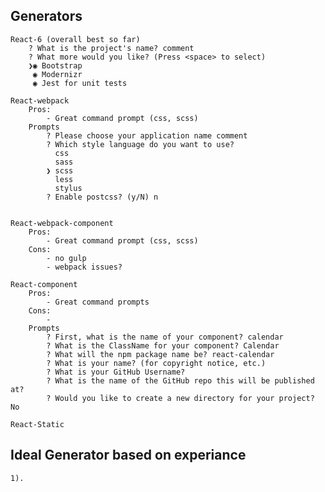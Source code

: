
## Generators
	React-6 (overall best so far)
		? What is the project's name? comment
		? What more would you like? (Press <space> to select)
		❯◉ Bootstrap
		 ◉ Modernizr
		 ◉ Jest for unit tests

	React-webpack
		Pros:
			- Great command prompt (css, scss)
		Prompts
			? Please choose your application name comment
			? Which style language do you want to use? 
			  css 
			  sass 
			❯ scss 
			  less 
			  stylus 
			? Enable postcss? (y/N) n


	React-webpack-component
		Pros:
			- Great command prompt (css, scss)
		Cons:
			- no gulp
			- webpack issues?

	React-component
		Pros:
			- Great command prompts
		Cons:
			- 
		Prompts
			? First, what is the name of your component? calendar
			? What is the ClassName for your component? Calendar
			? What will the npm package name be? react-calendar
			? What is your name? (for copyright notice, etc.) 
			? What is your GitHub Username? 
			? What is the name of the GitHub repo this will be published at? 
			? Would you like to create a new directory for your project? No

	React-Static



## Ideal Generator based on experiance
	1). 
	